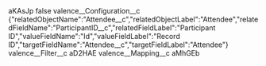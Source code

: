 <?xml version="1.0" encoding="UTF-8"?>
<CustomMetadata xmlns="http://soap.sforce.com/2006/04/metadata" xmlns:xsi="http://www.w3.org/2001/XMLSchema-instance" xmlns:xsd="http://www.w3.org/2001/XMLSchema">
    <label>aKAsJp</label>
    <protected>false</protected>
    <values>
        <field>valence__Configuration__c</field>
        <value xsi:type="xsd:string">{&quot;relatedObjectName&quot;:&quot;Attendee__c&quot;,&quot;relatedObjectLabel&quot;:&quot;Attendee&quot;,&quot;relatedFieldName&quot;:&quot;ParticipantID__c&quot;,&quot;relatedFieldLabel&quot;:&quot;Participant ID&quot;,&quot;valueFieldName&quot;:&quot;Id&quot;,&quot;valueFieldLabel&quot;:&quot;Record ID&quot;,&quot;targetFieldName&quot;:&quot;Attendee__c&quot;,&quot;targetFieldLabel&quot;:&quot;Attendee&quot;}</value>
    </values>
    <values>
        <field>valence__Filter__c</field>
        <value xsi:type="xsd:string">aD2HAE</value>
    </values>
    <values>
        <field>valence__Mapping__c</field>
        <value xsi:type="xsd:string">aMhGEb</value>
    </values>
</CustomMetadata>
